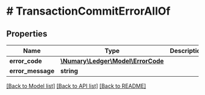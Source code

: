 # # TransactionCommitErrorAllOf

## Properties

Name | Type | Description | Notes
------------ | ------------- | ------------- | -------------
**error_code** | [**\Numary\Ledger\Model\ErrorCode**](ErrorCode.md) |  | [optional]
**error_message** | **string** |  | [optional]

[[Back to Model list]](../../README.md#models) [[Back to API list]](../../README.md#endpoints) [[Back to README]](../../README.md)
